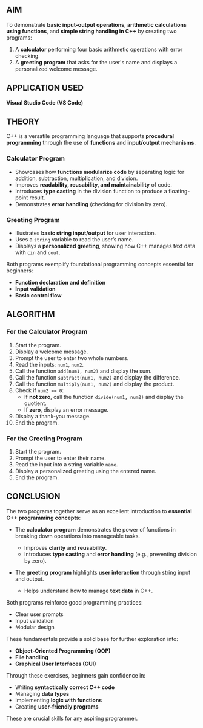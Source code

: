 ## AIM  
To demonstrate **basic input-output operations**, **arithmetic calculations using functions**, and **simple string handling in C++** by creating two programs:  

1. A **calculator** performing four basic arithmetic operations with error checking.  
2. A **greeting program** that asks for the user's name and displays a personalized welcome message.  



## APPLICATION USED  
**Visual Studio Code (VS Code)**  



## THEORY  

C++ is a versatile programming language that supports **procedural programming** through the use of **functions** and **input/output mechanisms**.  

### Calculator Program  
- Showcases how **functions modularize code** by separating logic for addition, subtraction, multiplication, and division.  
- Improves **readability, reusability, and maintainability** of code.  
- Introduces **type casting** in the division function to produce a floating-point result.  
- Demonstrates **error handling** (checking for division by zero).  

### Greeting Program  
- Illustrates **basic string input/output** for user interaction.  
- Uses a `string` variable to read the user’s name.  
- Displays a **personalized greeting**, showing how C++ manages text data with `cin` and `cout`.  

Both programs exemplify foundational programming concepts essential for beginners:  
- **Function declaration and definition**  
- **Input validation**  
- **Basic control flow**  



## ALGORITHM  

### For the Calculator Program  

1. Start the program.  
2. Display a welcome message.  
3. Prompt the user to enter two whole numbers.  
4. Read the inputs: `num1`, `num2`.  
5. Call the function `add(num1, num2)` and display the sum.  
6. Call the function `subtract(num1, num2)` and display the difference.  
7. Call the function `multiply(num1, num2)` and display the product.  
8. Check if `num2 == 0`:  
   - If **not zero**, call the function `divide(num1, num2)` and display the quotient.  
   - If **zero**, display an error message.  
9. Display a thank-you message.  
10. End the program.  



### For the Greeting Program  

1. Start the program.  
2. Prompt the user to enter their name.  
3. Read the input into a string variable `name`.  
4. Display a personalized greeting using the entered name.  
5. End the program.  



## CONCLUSION  

The two programs together serve as an excellent introduction to **essential C++ programming concepts**:  

- The **calculator program** demonstrates the power of functions in breaking down operations into manageable tasks.  
  - Improves **clarity** and **reusability**.  
  - Introduces **type casting** and **error handling** (e.g., preventing division by zero).  

- The **greeting program** highlights **user interaction** through string input and output.  
  - Helps understand how to manage **text data** in C++.  

Both programs reinforce good programming practices:  
- Clear user prompts  
- Input validation  
- Modular design  

These fundamentals provide a solid base for further exploration into:  
- **Object-Oriented Programming (OOP)**  
- **File handling**  
- **Graphical User Interfaces (GUI)**  

Through these exercises, beginners gain confidence in:  
- Writing **syntactically correct C++ code**  
- Managing **data types**  
- Implementing **logic with functions**  
- Creating **user-friendly programs**  

These are crucial skills for any aspiring programmer.  
